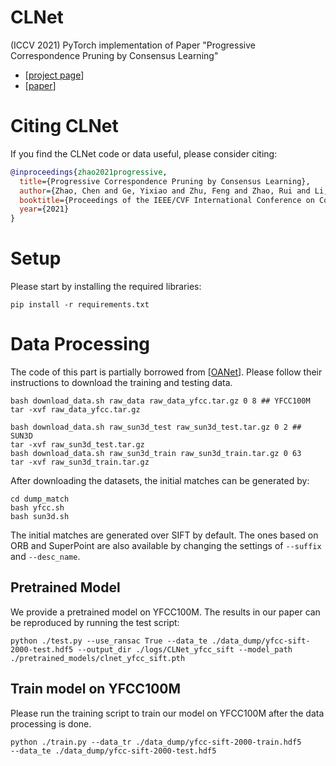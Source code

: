 # CLNet
(ICCV 2021) PyTorch implementation of Paper "Progressive Correspondence Pruning by Consensus Learning"
 * [[project page](https://sailor-z.github.io/projects/CLNet.html)]
 * [[paper](https://arxiv.org/abs/2101.00591#)]

# Citing CLNet
If you find the CLNet code or data useful, please consider citing:

```bibtex
@inproceedings{zhao2021progressive,
  title={Progressive Correspondence Pruning by Consensus Learning},
  author={Zhao, Chen and Ge, Yixiao and Zhu, Feng and Zhao, Rui and Li, Hongsheng and Salzmann, Mathieu},
  booktitle={Proceedings of the IEEE/CVF International Conference on Computer Vision.},
  year={2021}
}
```

# Setup
Please start by installing the required libraries:

    pip install -r requirements.txt

# Data Processing
The code of this part is partially borrowed from [[OANet](https://github.com/zjhthu/OANet)]. Please follow their instructions to download the training and testing data.

    bash download_data.sh raw_data raw_data_yfcc.tar.gz 0 8 ## YFCC100M
    tar -xvf raw_data_yfcc.tar.gz

    bash download_data.sh raw_sun3d_test raw_sun3d_test.tar.gz 0 2 ## SUN3D
    tar -xvf raw_sun3d_test.tar.gz
    bash download_data.sh raw_sun3d_train raw_sun3d_train.tar.gz 0 63
    tar -xvf raw_sun3d_train.tar.gz

After downloading the datasets, the initial matches can be generated by:

    cd dump_match
    bash yfcc.sh
    bash sun3d.sh

The initial matches are generated over SIFT by default. The ones based on ORB and SuperPoint are also available by changing the settings of `--suffix` and `--desc_name`.

## Pretrained Model

We provide a pretrained model on YFCC100M. The results in our paper can be reproduced by running the test script:

    python ./test.py --use_ransac True --data_te ./data_dump/yfcc-sift-2000-test.hdf5 --output_dir ./logs/CLNet_yfcc_sift --model_path ./pretrained_models/clnet_yfcc_sift.pth

## Train model on YFCC100M
Please run the training script to train our model on YFCC100M after the data processing is done.

    python ./train.py --data_tr ./data_dump/yfcc-sift-2000-train.hdf5
    --data_te ./data_dump/yfcc-sift-2000-test.hdf5
